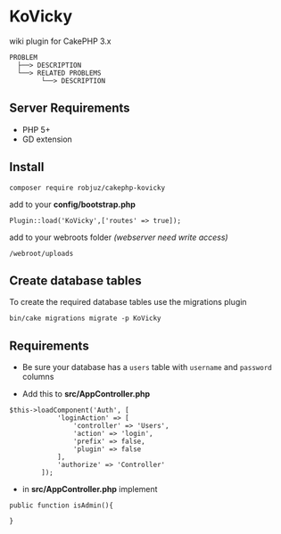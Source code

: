 # KoVicky
wiki plugin for CakePHP 3.x
````
PROBLEM
  ├──> DESCRIPTION
  └──> RELATED PROBLEMS
        └──> DESCRIPTION
````

## Server Requirements
* PHP 5+
* GD extension

## Install

    composer require robjuz/cakephp-kovicky

add to your __config/bootstrap.php__

    Plugin::load('KoVicky',['routes' => true]);
    
add to your webroots folder _(webserver need write access)_

    /webroot/uploads

## Create database tables

To create the required database tables use the migrations plugin

    bin/cake migrations migrate -p KoVicky
    
## Requirements

* Be sure your database has a ```` users ```` table with ```` username ```` and ```` password ```` columns

* Add this to __src/AppController.php__
````
$this->loadComponent('Auth', [
            'loginAction' => [
                'controller' => 'Users',
                'action' => 'login',
                'prefix' => false,
                'plugin' => false
            ],
            'authorize' => 'Controller'
        ]);
````

* in __src/AppController.php__ implement 
````
public function isAdmin(){

}
````
